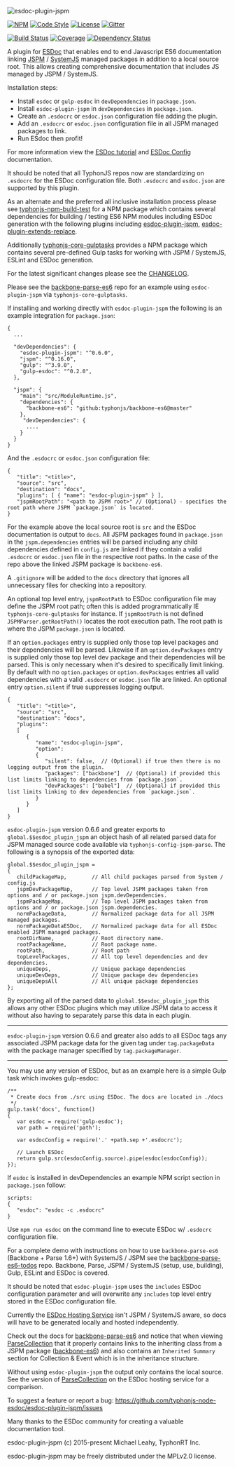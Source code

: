 ![esdoc-plugin-jspm](https://i.imgur.com/1TsbnX2.png)

[![NPM](https://img.shields.io/npm/v/esdoc-plugin-jspm.svg?label=npm)](https://www.npmjs.com/package/esdoc-plugin-jspm)
[![Code Style](https://img.shields.io/badge/code%20style-allman-yellowgreen.svg?style=flat)](https://en.wikipedia.org/wiki/Indent_style#Allman_style)
[![License](https://img.shields.io/badge/license-MPLv2-yellowgreen.svg?style=flat)](https://github.com/typhonjs-node-esdoc/esdoc-plugin-jspm/blob/master/LICENSE)
[![Gitter](https://img.shields.io/gitter/room/typhonjs/TyphonJS.svg)](https://gitter.im/typhonjs/TyphonJS)

[![Build Status](https://travis-ci.org/typhonjs-node-esdoc/esdoc-plugin-jspm.svg?branch=master)](https://travis-ci.org/typhonjs-node-esdoc/esdoc-plugin-jspm)
[![Coverage](https://img.shields.io/codecov/c/github/typhonjs-node-esdoc/esdoc-plugin-jspm.svg)](https://codecov.io/github/typhonjs-node-esdoc/esdoc-plugin-jspm)
[![Dependency Status](https://www.versioneye.com/user/projects/56dde6fd4839f70031248763/badge.svg?style=flat)](https://www.versioneye.com/user/projects/56dde6fd4839f70031248763)

A plugin for [ESDoc](https://esdoc.org) that enables end to end Javascript ES6 documentation linking [JSPM](http://jspm.io) / [SystemJS](https://github.com/systemjs/systemjs) managed packages in addition to a local source root. This allows creating comprehensive documentation that includes JS managed by JSPM / SystemJS. 

Installation steps:
- Install `esdoc` or `gulp-esdoc` in `devDependencies` in `package.json`.
- Install `esdoc-plugin-jspm` in `devDependencies` in `package.json`.
- Create an `.esdocrc` or `esdoc.json` configuration file adding the plugin.
- Add an `.esdocrc` or `esdoc.json` configuration file in all JSPM managed packages to link.
- Run ESdoc then profit!

For more information view the [ESDoc tutorial](https://esdoc.org/tutorial.html) and [ESDoc Config](https://esdoc.org/config.html) documentation.

It should be noted that all TyphonJS repos now are standardizing on `.esdocrc` for the ESDoc configuration file. Both `.esdocrc` and `esdoc.json` are supported by this plugin. 

As an alternate and the preferred all inclusive installation process please see [typhonjs-npm-build-test](https://www.npmjs.com/package/typhonjs-npm-build-test) for a NPM package which contains several dependencies for building / testing ES6 NPM modules including ESDoc generation with the following plugins including [esdoc-plugin-jspm](https://www.npmjs.com/package/esdoc-plugin-jspm), [esdoc-plugin-extends-replace](https://www.npmjs.com/package/esdoc-plugin-extends-replace).

Additionally [typhonjs-core-gulptasks](https://www.npmjs.com/package/typhonjs-core-gulptasks) provides a NPM package which contains several pre-defined Gulp tasks for working with JSPM / SystemJS, ESLint and ESDoc generation. 


For the latest significant changes please see the [CHANGELOG](https://github.com/typhonjs-node-esdoc/esdoc-plugin-jspm/blob/master/CHANGELOG.md).

Please see the [backbone-parse-es6](https://github.com/typhonjs-parse/backbone-parse-es6) repo for an example using `esdoc-plugin-jspm` via `typhonjs-core-gulptasks`. 

If installing and working directly with `esdoc-plugin-jspm` the following is an example integration for `package.json`:
```
{
  ...

  "devDependencies": {
    "esdoc-plugin-jspm": "^0.6.0",
    "jspm": "^0.16.0",
    "gulp": "^3.9.0",
    "gulp-esdoc": "^0.2.0",
  },
  
  "jspm": {
    "main": "src/ModuleRuntime.js",
    "dependencies": {
      "backbone-es6": "github:typhonjs/backbone-es6@master"
    },
     "devDependencies": {
      ....
    }
  }
}
```

And the `.esdocrc` or `esdoc.json` configuration file:

```
{
   "title": "<title>",
   "source": "src",
   "destination": "docs",
   "plugins": [ { "name": "esdoc-plugin-jspm" } ],
   "jspmRootPath": "<path to JSPM root>" // (Optional) - specifies the root path where JSPM `package.json` is located.
}
```

For the example above the local source root is `src` and the ESDoc documentation is output to `docs`. All JSPM packages found in `package.json` in the `jspm.dependencies` entries will be parsed including any child dependencies defined in `config.js` are linked if they contain a valid `.esdocrc` or `esdoc.json` file in the respective root paths. In the case of the repo above the linked JSPM package is `backbone-es6`. 

A `.gitignore` will be added to the `docs` directory that ignores all unnecessary files for checking into a repository. 

An optional top level entry, `jspmRootPath` to ESDoc configuration file may define the JSPM root path; often this is added
programmatically IE `typhonjs-core-gulptasks` for instance. If `jspmRootPath` is not defined `JSPMParser.getRootPath()` locates the root execution path. The root path is where the JSPM `package.json` is located.

If an `option.packages` entry is supplied only those top level packages and their dependencies will be parsed. Likewise if an `option.devPackages` entry is supplied only those top level dev package and their dependencies will be parsed. This is only necessary when it's desired to specifically limit linking. By default with no `option.packages` or `option.devPackages` entries all valid dependencies with a valid `.esdocrc` or `esdoc.json` file are linked. An optional entry `option.silent` if true suppresses logging output. 
```
{
   "title": "<title>",
   "source": "src",
   "destination": "docs",
   "plugins": 
   [ 
      { 
         "name": "esdoc-plugin-jspm",
         "option":
         {
            "silent": false,  // (Optional) if true then there is no logging output from the plugin.         
            "packages": ["backbone"]  // (Optional) if provided this list limits linking to dependencies from `package.json`.
            "devPackages": ["babel"]  // (Optional) if provided this list limits linking to dev dependencies from `package.json`.
         }
      }
   ]
}
```

`esdoc-plugin-jspm` version 0.6.6 and greater exports to `global.$$esdoc_plugin_jspm` an object hash of all related parsed data for JSPM managed source code available via `typhonjs-config-jspm-parse`. The following is a synopsis of the exported data:
```
global.$$esdoc_plugin_jspm =
{
   childPackageMap,        // All child packages parsed from System / config.js
   jspmDevPackageMap,      // Top level JSPM packages taken from options and / or package.json jspm.devDependencies.
   jspmPackageMap,         // Top level JSPM packages taken from options and / or package.json jspm.dependencies.
   normPackageData,        // Normalized package data for all JSPM managed packages.
   normPackageDataESDoc,   // Normalized package data for all ESDoc enabled JSPM managed packages.
   rootDirName,            // Root directory name.
   rootPackageName,        // Root package name.
   rootPath,               // Root path
   topLevelPackages,       // All top level dependencies and dev dependencies.
   uniqueDeps,             // Unique package dependencies
   uniqueDevDeps,          // Unique package dev dependencies
   uniqueDepsAll           // All unique package dependencies
};
```

By exporting all of the parsed data to `global.$$esdoc_plugin_jspm` this allows any other ESDoc plugins which may
utilize JSPM data to access it without also having to separately parse this data in each plugin.

------

`esdoc-plugin-jspm` version 0.6.6 and greater also adds to all ESDoc tags any associated JSPM package data for the given tag under `tag.packageData` with the package manager specified by `tag.packageManager`. 

------

You may use any version of ESDoc, but as an example here is a simple Gulp task which invokes gulp-esdoc:

```
/**
 * Create docs from ./src using ESDoc. The docs are located in ./docs
 */
gulp.task('docs', function()
{
   var esdoc = require('gulp-esdoc');
   var path = require('path');

   var esdocConfig = require('.' +path.sep +'.esdocrc'); 

   // Launch ESDoc
   return gulp.src(esdocConfig.source).pipe(esdoc(esdocConfig));
});
```

If `esdoc` is installed in devDependencies an example NPM script section in `package.json` follow:
```
scripts: 
{
   "esdoc": "esdoc -c .esdocrc"
}
```

Use `npm run esdoc` on the command line to execute ESDoc w/ `.esdocrc` configuration file.

For a complete demo with instructions on how to use `backbone-parse-es6` (Backbone + Parse 1.6+) with SystemJS / JSPM see the [backbone-parse-es6-todos](https://github.com/typhonjs-demos/backbone-parse-es6-todos) repo. Backbone, Parse, JSPM / SystemJS (setup, use, building), Gulp, ESLint and ESDoc is covered. 

It should be noted that `esdoc-plugin-jspm` uses the `includes` ESDoc configuration parameter and will overwrite any `includes` top level entry stored in the ESDoc configuration file.  

Currently the [ESDoc Hosting Service](https://doc.esdoc.org/) isn't JSPM / SystemJS aware, so docs will have to be generated locally and hosted independently.

Check out the docs for [backbone-parse-es6](http://js.docs.typhonrt.org/typhonjs-parse/backbone-parse-es6/) and notice that when viewing [ParseCollection](http://js.docs.typhonrt.org/typhonjs-parse/backbone-parse-es6/class/backbone-parse-es6/src/ParseCollection.js~ParseCollection.html) that it properly contains links to the inheriting class from a JSPM package ([backbone-es6](https://github.com/typhonjs-backbone/backbone-es6)) and also contains an `Inherited Summary` section for Collection & Event which is in the inheritance structure. 

Without using `esdoc-plugin-jspm` the output only contains the local source. See the version of [ParseCollection](https://doc.esdoc.org/github.com/typhonjs/backbone-parse-es6/class/src/ParseCollection.js~ParseCollection.html) on the ESDoc hosting service for a comparison.

To suggest a feature or report a bug: https://github.com/typhonjs-node-esdoc/esdoc-plugin-jspm/issues

Many thanks to the ESDoc community for creating a valuable documentation tool. 

esdoc-plugin-jspm (c) 2015-present Michael Leahy, TyphonRT Inc.

esdoc-plugin-jspm may be freely distributed under the MPLv2.0 license.
